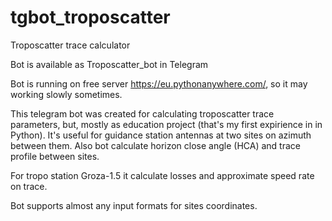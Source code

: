 # tgbot_troposcatter
Troposcatter trace calculator

Bot is available as Troposcatter_bot in Telegram

Bot is running on free server https://eu.pythonanywhere.com/, so it may working slowly sometimes.

This telegram bot was created for calculating troposcatter trace parameters, but, mostly as education project (that's my first expirience in in Python).
It's useful for guidance station antennas at two sites on azimuth between them. Also bot calculate horizon close angle (HCA) and trace profile between sites.

For tropo station Groza-1.5 it calculate losses and approximate speed rate on trace.

Bot supports almost any input formats for sites coordinates.
